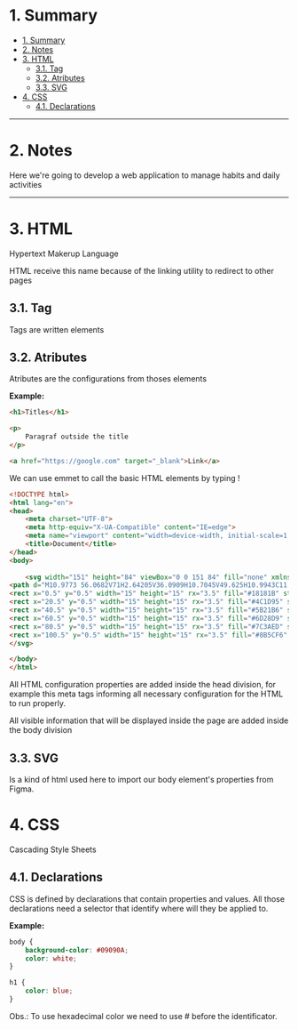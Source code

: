 # 1. Summary
- [1. Summary](#1-summary)
- [2. Notes](#2-notes)
- [3. HTML](#3-html)
  - [3.1. Tag](#31-tag)
  - [3.2. Atributes](#32-atributes)
  - [3.3. SVG](#33-svg)
- [4. CSS](#4-css)
  - [4.1. Declarations](#41-declarations)

---
# 2. Notes

Here we're going to develop a web application to manage habits and daily activities

---
# 3. HTML

Hypertext Makerup Language

HTML receive this name because of the linking utility to redirect to other pages

## 3.1. Tag

Tags are written elements

## 3.2. Atributes

Atributes are the configurations from thoses elements

**Example:**

```html
<h1>Titles</h1>

<p>
    Paragraf outside the title
</p>

<a href="https://google.com" target="_blank">Link</a>
```

We can use emmet to call the basic HTML elements by typing !

```html
<!DOCTYPE html>
<html lang="en">
<head>
    <meta charset="UTF-8">
    <meta http-equiv="X-UA-Compatible" content="IE=edge">
    <meta name="viewport" content="width=device-width, initial-scale=1.0">
    <title>Document</title>
</head>
<body>
    
    <svg width="151" height="84" viewBox="0 0 151 84" fill="none" xmlns="http://www.w3.org/2000/svg">
<path d="M10.9773 56.0682V71H2.64205V36.0909H10.7045V49.625H10.9943C11.5852 48.0114 12.5511 46.75 13.892 45.8409C15.2443 44.9318 16.8977 44.4773 18.8523 44.4773C20.6932 44.4773 22.2955 44.8864 23.6591 45.7045C25.0227 46.5114 26.0795 47.6534 26.8295 49.1307C27.5909 50.608 27.9659 52.3352 27.9545 54.3125V71H19.6193V55.9489C19.6307 54.4943 19.267 53.358 18.5284 52.5398C17.7898 51.7216 16.75 51.3125 15.4091 51.3125C14.5341 51.3125 13.7614 51.5057 13.0909 51.892C12.4318 52.267 11.9148 52.8068 11.5398 53.5114C11.1761 54.2159 10.9886 55.0682 10.9773 56.0682ZM40.5384 71.4432C38.8679 71.4432 37.3849 71.1648 36.0895 70.608C34.8054 70.0398 33.7884 69.1875 33.0384 68.0511C32.2997 66.9034 31.9304 65.4659 31.9304 63.7386C31.9304 62.2841 32.1861 61.0568 32.6974 60.0568C33.2088 59.0568 33.9134 58.2443 34.8111 57.6193C35.7088 56.9943 36.7429 56.5227 37.9134 56.2045C39.0838 55.875 40.3338 55.6534 41.6634 55.5398C43.152 55.4034 44.3509 55.2614 45.2599 55.1136C46.169 54.9545 46.8281 54.733 47.2372 54.4489C47.6577 54.1534 47.8679 53.7386 47.8679 53.2045V53.1193C47.8679 52.2443 47.5668 51.5682 46.9645 51.0909C46.3622 50.6136 45.5497 50.375 44.527 50.375C43.4247 50.375 42.5384 50.6136 41.8679 51.0909C41.1974 51.5682 40.7713 52.2273 40.5895 53.0682L32.902 52.7955C33.1293 51.2045 33.7145 49.7841 34.6577 48.5341C35.6122 47.2727 36.919 46.2841 38.5781 45.5682C40.2486 44.8409 42.2543 44.4773 44.5952 44.4773C46.2656 44.4773 47.8054 44.6761 49.2145 45.0739C50.6236 45.4602 51.8509 46.0284 52.8963 46.7784C53.9418 47.517 54.7486 48.4261 55.3168 49.5057C55.8963 50.5852 56.1861 51.8182 56.1861 53.2045V71H48.3452V67.3523H48.1406C47.6747 68.2386 47.0781 68.9886 46.3509 69.6023C45.6349 70.2159 44.7884 70.6761 43.8111 70.983C42.8452 71.2898 41.7543 71.4432 40.5384 71.4432ZM43.1122 65.9886C44.0099 65.9886 44.8168 65.8068 45.5327 65.4432C46.2599 65.0795 46.8395 64.5795 47.2713 63.9432C47.7031 63.2955 47.919 62.5455 47.919 61.6932V59.2045C47.6804 59.3295 47.3906 59.4432 47.0497 59.5455C46.7202 59.6477 46.3565 59.7443 45.9588 59.8352C45.5611 59.9261 45.152 60.0057 44.7315 60.0739C44.3111 60.142 43.9077 60.2045 43.5213 60.2614C42.7372 60.3864 42.0668 60.5795 41.5099 60.8409C40.9645 61.1023 40.544 61.4432 40.2486 61.8636C39.9645 62.2727 39.8224 62.7614 39.8224 63.3295C39.8224 64.1932 40.1293 64.8523 40.7429 65.3068C41.3679 65.7614 42.1577 65.9886 43.1122 65.9886ZM61.2827 71V36.0909H69.6179V49.3011H69.7884C70.1293 48.5057 70.6122 47.7386 71.2372 47C71.8736 46.2614 72.6804 45.6591 73.6577 45.1932C74.6463 44.7159 75.8281 44.4773 77.2031 44.4773C79.0213 44.4773 80.7202 44.9545 82.2997 45.9091C83.8906 46.8636 85.1747 48.3352 86.152 50.3239C87.1293 52.3125 87.6179 54.8466 87.6179 57.9261C87.6179 60.892 87.1463 63.375 86.2031 65.375C85.2713 67.375 84.0099 68.875 82.419 69.875C80.8395 70.875 79.0838 71.375 77.152 71.375C75.8338 71.375 74.6918 71.1591 73.7259 70.7273C72.7599 70.2955 71.9474 69.7273 71.2884 69.0227C70.6406 68.3182 70.1406 67.5625 69.7884 66.7557H69.5327V71H61.2827ZM69.4474 57.9091C69.4474 59.3182 69.6349 60.5455 70.0099 61.5909C70.3963 62.6364 70.9474 63.4489 71.6634 64.0284C72.3906 64.5966 73.2599 64.8807 74.2713 64.8807C75.294 64.8807 76.1634 64.5966 76.8793 64.0284C77.5952 63.4489 78.1349 62.6364 78.4986 61.5909C78.8736 60.5455 79.0611 59.3182 79.0611 57.9091C79.0611 56.5 78.8736 55.2784 78.4986 54.2443C78.1349 53.2102 77.5952 52.4091 76.8793 51.8409C76.1747 51.2727 75.3054 50.9886 74.2713 50.9886C73.2486 50.9886 72.3793 51.267 71.6634 51.8239C70.9474 52.3807 70.3963 53.1761 70.0099 54.2102C69.6349 55.2443 69.4474 56.4773 69.4474 57.9091ZM91.9858 71V44.8182H100.321V71H91.9858ZM96.1619 41.767C94.9915 41.767 93.9858 41.3807 93.1449 40.608C92.304 39.8239 91.8835 38.8807 91.8835 37.7784C91.8835 36.6875 92.304 35.7557 93.1449 34.983C93.9858 34.1989 94.9915 33.8068 96.1619 33.8068C97.3438 33.8068 98.3494 34.1989 99.179 34.983C100.02 35.7557 100.44 36.6875 100.44 37.7784C100.44 38.8807 100.02 39.8239 99.179 40.608C98.3494 41.3807 97.3438 41.767 96.1619 41.767ZM120.405 44.8182V50.9545H103.888V44.8182H120.405ZM107.348 38.5455H115.683V62.767C115.683 63.2784 115.763 63.6932 115.922 64.0114C116.092 64.3182 116.337 64.5398 116.655 64.6761C116.973 64.8011 117.354 64.8636 117.797 64.8636C118.115 64.8636 118.45 64.8352 118.803 64.7784C119.166 64.7102 119.439 64.6534 119.621 64.608L120.882 70.625C120.484 70.7386 119.922 70.8807 119.195 71.0511C118.479 71.2216 117.621 71.3295 116.621 71.375C114.666 71.4659 112.99 71.2386 111.592 70.6932C110.206 70.1364 109.143 69.2727 108.405 68.1023C107.678 66.9318 107.325 65.4602 107.348 63.6875V38.5455ZM147.188 52.8125L139.534 53.017C139.455 52.4716 139.239 51.9886 138.886 51.5682C138.534 51.1364 138.074 50.8011 137.506 50.5625C136.949 50.3125 136.301 50.1875 135.562 50.1875C134.597 50.1875 133.773 50.3807 133.091 50.767C132.42 51.1534 132.091 51.6761 132.102 52.3352C132.091 52.8466 132.295 53.2898 132.716 53.6648C133.148 54.0398 133.915 54.3409 135.017 54.5682L140.062 55.5227C142.676 56.0227 144.619 56.8523 145.892 58.0114C147.176 59.1705 147.824 60.7045 147.835 62.6136C147.824 64.4091 147.29 65.9716 146.233 67.3011C145.188 68.6307 143.756 69.6648 141.938 70.4034C140.119 71.1307 138.04 71.4943 135.699 71.4943C131.96 71.4943 129.011 70.7273 126.852 69.1932C124.705 67.6477 123.477 65.5795 123.17 62.9886L131.403 62.7841C131.585 63.7386 132.057 64.4659 132.818 64.9659C133.58 65.4659 134.551 65.7159 135.733 65.7159C136.801 65.7159 137.67 65.517 138.341 65.1193C139.011 64.7216 139.352 64.1932 139.364 63.5341C139.352 62.9432 139.091 62.4716 138.58 62.1193C138.068 61.7557 137.267 61.4716 136.176 61.267L131.608 60.3977C128.983 59.9205 127.028 59.0398 125.744 57.7557C124.46 56.4602 123.824 54.8125 123.835 52.8125C123.824 51.0625 124.29 49.5682 125.233 48.3295C126.176 47.0795 127.517 46.125 129.256 45.4659C130.994 44.8068 133.045 44.4773 135.409 44.4773C138.955 44.4773 141.75 45.2216 143.795 46.7102C145.841 48.1875 146.972 50.2216 147.188 52.8125Z" fill="white"/>
<rect x="0.5" y="0.5" width="15" height="15" rx="3.5" fill="#18181B" stroke="#27272A"/>
<rect x="20.5" y="0.5" width="15" height="15" rx="3.5" fill="#4C1D95" stroke="#6D28D9"/>
<rect x="40.5" y="0.5" width="15" height="15" rx="3.5" fill="#5B21B6" stroke="#7C3AED"/>
<rect x="60.5" y="0.5" width="15" height="15" rx="3.5" fill="#6D28D9" stroke="#8B5CF6"/>
<rect x="80.5" y="0.5" width="15" height="15" rx="3.5" fill="#7C3AED" stroke="#A78BFA"/>
<rect x="100.5" y="0.5" width="15" height="15" rx="3.5" fill="#8B5CF6" stroke="#C4B5FD"/>
</svg>

</body>
</html>
```

All HTML configuration properties are added inside the head division, for example this meta tags informing all necessary configuration for the HTML to run properly.

All visible information that will be displayed inside the page are added inside the body division

## 3.3. SVG

Is a kind of html used here to import our body element's properties from Figma.

# 4. CSS

Cascading Style Sheets

## 4.1. Declarations

CSS is defined by declarations that contain properties and values. All those declarations need a selector that identify where will they be applied to.

**Example:**

```css
body {
    background-color: #09090A;
    color: white;
}

h1 {
    color: blue;
}
```

Obs.: To use hexadecimal color we need to use # before the identificator.
